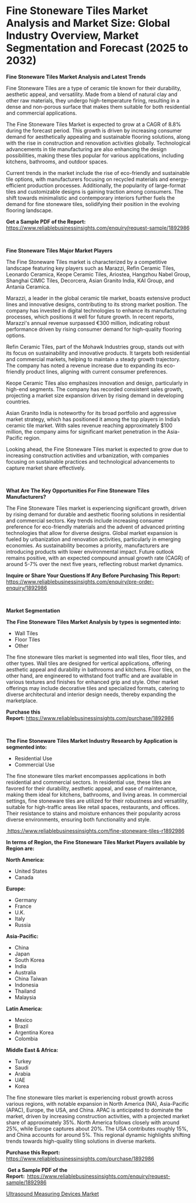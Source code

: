 <p><h1>Fine Stoneware Tiles Market Analysis and Market Size: Global Industry Overview, Market Segmentation and Forecast (2025 to 2032)</h1></p><p><strong>Fine Stoneware Tiles Market Analysis and Latest Trends</strong></p>
<p><p>Fine Stoneware Tiles are a type of ceramic tile known for their durability, aesthetic appeal, and versatility. Made from a blend of natural clay and other raw materials, they undergo high-temperature firing, resulting in a dense and non-porous surface that makes them suitable for both residential and commercial applications. </p><p>The Fine Stoneware Tiles Market is expected to grow at a CAGR of 8.8% during the forecast period. This growth is driven by increasing consumer demand for aesthetically appealing and sustainable flooring solutions, along with the rise in construction and renovation activities globally. Technological advancements in tile manufacturing are also enhancing the design possibilities, making these tiles popular for various applications, including kitchens, bathrooms, and outdoor spaces. </p><p>Current trends in the market include the rise of eco-friendly and sustainable tile options, with manufacturers focusing on recycled materials and energy-efficient production processes. Additionally, the popularity of large-format tiles and customizable designs is gaining traction among consumers. The shift towards minimalistic and contemporary interiors further fuels the demand for fine stoneware tiles, solidifying their position in the evolving flooring landscape.</p></p>
<p><strong>Get a Sample PDF of the Report:&nbsp;</strong> <a href="https://www.reliablebusinessinsights.com/enquiry/request-sample/1892986?utm_campaign=100&utm_medium=2&utm_source=Github&utm_content=ia&utm_term=14012025&utm_id=fine-stoneware-tiles">https://www.reliablebusinessinsights.com/enquiry/request-sample/1892986</a></p>
<p>&nbsp;</p>
<p><strong>Fine Stoneware Tiles Major Market Players</strong></p>
<p><p>The Fine Stoneware Tiles market is characterized by a competitive landscape featuring key players such as Marazzi, Refin Ceramic Tiles, Leonardo Ceramica, Keope Ceramic Tiles, Ariostea, Hangzhou Nabel Group, Shanghai CIMIC Tiles, Decorcera, Asian Granito India, KAI Group, and Antania Ceramica. </p><p>Marazzi, a leader in the global ceramic tile market, boasts extensive product lines and innovative designs, contributing to its strong market position. The company has invested in digital technologies to enhance its manufacturing processes, which positions it well for future growth. In recent reports, Marazzi's annual revenue surpassed €300 million, indicating robust performance driven by rising consumer demand for high-quality flooring options.</p><p>Refin Ceramic Tiles, part of the Mohawk Industries group, stands out with its focus on sustainability and innovative products. It targets both residential and commercial markets, helping to maintain a steady growth trajectory. The company has noted a revenue increase due to expanding its eco-friendly product lines, aligning with current consumer preferences.</p><p>Keope Ceramic Tiles also emphasizes innovation and design, particularly in high-end segments. The company has recorded consistent sales growth, projecting a market size expansion driven by rising demand in developing countries.</p><p>Asian Granito India is noteworthy for its broad portfolio and aggressive market strategy, which has positioned it among the top players in India’s ceramic tile market. With sales revenue reaching approximately $100 million, the company aims for significant market penetration in the Asia-Pacific region.</p><p>Looking ahead, the Fine Stoneware Tiles market is expected to grow due to increasing construction activities and urbanization, with companies focusing on sustainable practices and technological advancements to capture market share effectively.</p></p>
<p>&nbsp;</p>
<p><strong>What Are The Key Opportunities For Fine Stoneware Tiles Manufacturers?</strong></p>
<p><p>The Fine Stoneware Tiles market is experiencing significant growth, driven by rising demand for durable and aesthetic flooring solutions in residential and commercial sectors. Key trends include increasing consumer preference for eco-friendly materials and the advent of advanced printing technologies that allow for diverse designs. Global market expansion is fueled by urbanization and renovation activities, particularly in emerging economies. As sustainability becomes a priority, manufacturers are introducing products with lower environmental impact. Future outlook remains positive, with an expected compound annual growth rate (CAGR) of around 5-7% over the next five years, reflecting robust market dynamics.</p></p>
<p><strong>Inquire or Share Your Questions If Any Before Purchasing This Report:</strong> <a href="https://www.reliablebusinessinsights.com/enquiry/pre-order-enquiry/1892986?utm_campaign=100&utm_medium=2&utm_source=Github&utm_content=ia&utm_term=14012025&utm_id=fine-stoneware-tiles">https://www.reliablebusinessinsights.com/enquiry/pre-order-enquiry/1892986</a></p>
<p>&nbsp;</p>
<p><strong>Market Segmentation</strong></p>
<p><strong>The Fine Stoneware Tiles Market Analysis by types is segmented into:</strong></p>
<p><ul><li>Wall Tiles</li><li>Floor Tiles</li><li>Other</li></ul></p>
<p><p>The fine stoneware tiles market is segmented into wall tiles, floor tiles, and other types. Wall tiles are designed for vertical applications, offering aesthetic appeal and durability in bathrooms and kitchens. Floor tiles, on the other hand, are engineered to withstand foot traffic and are available in various textures and finishes for enhanced grip and style. Other market offerings may include decorative tiles and specialized formats, catering to diverse architectural and interior design needs, thereby expanding the marketplace.</p></p>
<p><strong>Purchase this Report:&nbsp;</strong><a href="https://www.reliablebusinessinsights.com/purchase/1892986?utm_campaign=100&utm_medium=2&utm_source=Github&utm_content=ia&utm_term=14012025&utm_id=fine-stoneware-tiles">https://www.reliablebusinessinsights.com/purchase/1892986</a></p>
<p>&nbsp;</p>
<p><strong>The Fine Stoneware Tiles Market Industry Research by Application is segmented into:</strong></p>
<p><ul><li>Residential Use</li><li>Commercial Use</li></ul></p>
<p><p>The fine stoneware tiles market encompasses applications in both residential and commercial sectors. In residential use, these tiles are favored for their durability, aesthetic appeal, and ease of maintenance, making them ideal for kitchens, bathrooms, and living areas. In commercial settings, fine stoneware tiles are utilized for their robustness and versatility, suitable for high-traffic areas like retail spaces, restaurants, and offices. Their resistance to stains and moisture enhances their popularity across diverse environments, ensuring both functionality and style.</p></p>
<p><a href="https://www.reliablebusinessinsights.com/fine-stoneware-tiles-r1892986?utm_campaign=100&utm_medium=2&utm_source=Github&utm_content=ia&utm_term=14012025&utm_id=fine-stoneware-tiles">&nbsp;https://www.reliablebusinessinsights.com/fine-stoneware-tiles-r1892986</a></p>
<p><strong>In terms of Region, the Fine Stoneware Tiles Market Players available by Region are:</strong></p>
<p>
    <p> <strong> North America: </strong>
        <ul>
            <li>United States</li>
            <li>Canada</li>
        </ul>
        </p> 
    <p> <strong> Europe: </strong>
        <ul>
            <li>Germany</li>
            <li>France</li>
            <li>U.K.</li>
            <li>Italy</li>
            <li>Russia</li>
        </ul>
        </p> 
    <p> <strong> Asia-Pacific: </strong>
        <ul>
            <li>China</li>
            <li>Japan</li>
            <li>South Korea</li>
            <li>India</li>
            <li>Australia</li>
            <li>China Taiwan</li>
            <li>Indonesia</li>
            <li>Thailand</li>
            <li>Malaysia</li>
        </ul>
        </p> 
    <p> <strong> Latin America: </strong>
        <ul>
            <li>Mexico</li>
            <li>Brazil</li>
            <li>Argentina Korea</li>
            <li>Colombia</li>
        </ul>
        </p> 
    <p> <strong> Middle East & Africa: </strong>
        <ul>
            <li>Turkey</li>
            <li>Saudi</li>
            <li>Arabia</li>
            <li>UAE</li>
            <li>Korea</li>
        </ul>
    </p>
    </p>
<p><p>The fine stoneware tiles market is experiencing robust growth across various regions, with notable expansion in North America (NA), Asia-Pacific (APAC), Europe, the USA, and China. APAC is anticipated to dominate the market, driven by increasing construction activities, with a projected market share of approximately 35%. North America follows closely with around 25%, while Europe captures about 20%. The USA contributes roughly 15%, and China accounts for around 5%. This regional dynamic highlights shifting trends towards high-quality tiling solutions in diverse markets.</p></p>
<p><strong>Purchase this Report: </strong><a href="https://www.reliablebusinessinsights.com/purchase/1892986?utm_campaign=100&utm_medium=2&utm_source=Github&utm_content=ia&utm_term=14012025&utm_id=fine-stoneware-tiles">https://www.reliablebusinessinsights.com/purchase/1892986</a></p>
<p>&nbsp;<strong>Get a Sample PDF of the Report:&nbsp;&nbsp;</strong><a href="https://www.reliablebusinessinsights.com/enquiry/request-sample/1892986?utm_campaign=100&utm_medium=2&utm_source=Github&utm_content=ia&utm_term=14012025&utm_id=fine-stoneware-tiles">https://www.reliablebusinessinsights.com/enquiry/request-sample/1892986</a></p>
<p><strong></strong></p>
<p><p><a href="https://github.com/janraimondo83/Market-Research-Report-List-1/blob/main/ultrasound-measuring-devices-market.md?utm_campaign=100&utm_medium=2&utm_source=Github&utm_content=ia&utm_term=14012025&utm_id=fine-stoneware-tiles">Ultrasound Measuring Devices Market</a></p></p>
